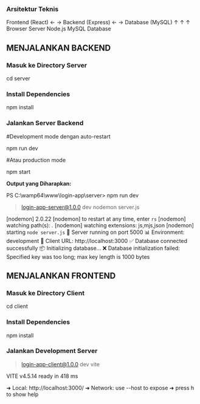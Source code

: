 ### **Arsitektur Teknis**

Frontend (React) ←  → Backend (Express) ←  → Database (MySQL)
        ↑                                         ↑                                          ↑
  Browser                        Server Node.js                    MySQL Database

## MENJALANKAN BACKEND

### **Masuk ke Directory Server**

cd server

### **Install Dependencies**

npm install


### **Jalankan Server Backend**

#Development mode dengan auto-restart

npm run dev

#Atau production mode

npm start

**Output yang Diharapkan:**

PS C:\wamp64\www\login-app\server> npm run dev

> login-app-server@1.0.0 dev
> nodemon server.js

[nodemon] 2.0.22
[nodemon] to restart at any time, enter `rs`
[nodemon] watching path(s): *.*
[nodemon] watching extensions: js,mjs,json
[nodemon] starting `node server.js`
🚀 Server running on port 5000
📊 Environment: development
🔗 Client URL: http://localhost:3000
✅ Database connected successfully
📦 Initializing database...
❌ Database initialization failed: Specified key was too long; max key length is 1000 bytes



## MENJALANKAN FRONTEND

### **Masuk ke Directory Client**

cd client

### **Install Dependencies**

npm install

### **Jalankan Development Server**

> login-app-client@1.0.0 dev
> vite

  VITE v4.5.14  ready in 418 ms

  ➜  Local:   http://localhost:3000/
  ➜  Network: use --host to expose
  ➜  press h to show help
